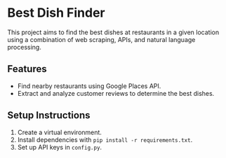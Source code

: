 # Best Dish Finder

This project aims to find the best dishes at restaurants in a given location using a combination of web scraping, APIs, and natural language processing.

## Features
- Find nearby restaurants using Google Places API.
- Extract and analyze customer reviews to determine the best dishes.

## Setup Instructions
1. Create a virtual environment.
2. Install dependencies with `pip install -r requirements.txt`.
3. Set up API keys in `config.py`.
